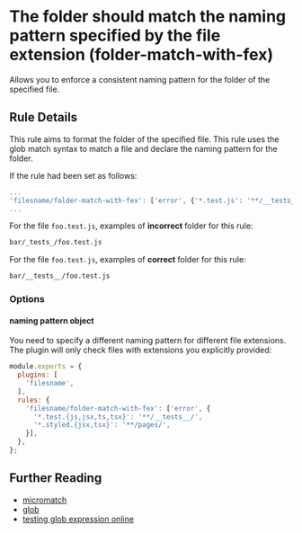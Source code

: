 # The folder should match the naming pattern specified by the file extension (folder-match-with-fex)

Allows you to enforce a consistent naming pattern for the folder of the specified file.

## Rule Details

This rule aims to format the folder of the specified file. This rule uses the glob match syntax to match a file and declare the naming pattern for the folder.

If the rule had been set as follows:
```js
...
'filesname/folder-match-with-fex': ['error', {'*.test.js': '**/__tests__/'}],
...
```

For the file `foo.test.js`, examples of **incorrect** folder for this rule:
```sh
bar/_tests_/foo.test.js
```

For the file `foo.test.js`, examples of **correct** folder for this rule:
```sh
bar/__tests__/foo.test.js
```

### Options

#### naming pattern object

You need to specify a different naming pattern for different file extensions. The plugin will only check files with extensions you explicitly provided:

```js
module.exports = {
  plugins: [
    'filesname',
  ],
  rules: {
    'filesname/folder-match-with-fex': ['error', {
      '*.test.{js,jsx,ts,tsx}': '**/__tests__/',
      '*.styled.{jsx,tsx}': '**/pages/',
    }],
  },
};
```

## Further Reading

- [micromatch](https://github.com/micromatch/micromatch)
- [glob](https://en.wikipedia.org/wiki/Glob_(programming))
- [testing glob expression online](https://globster.xyz)
